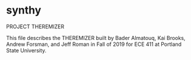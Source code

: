 # synthy
PROJECT THEREMIZER


This file describes the THEREMIZER built by Bader Almatouq, Kai Brooks, Andrew Forsman, and Jeff Roman in Fall 
of 2019 for ECE 411 at Portland State University. 